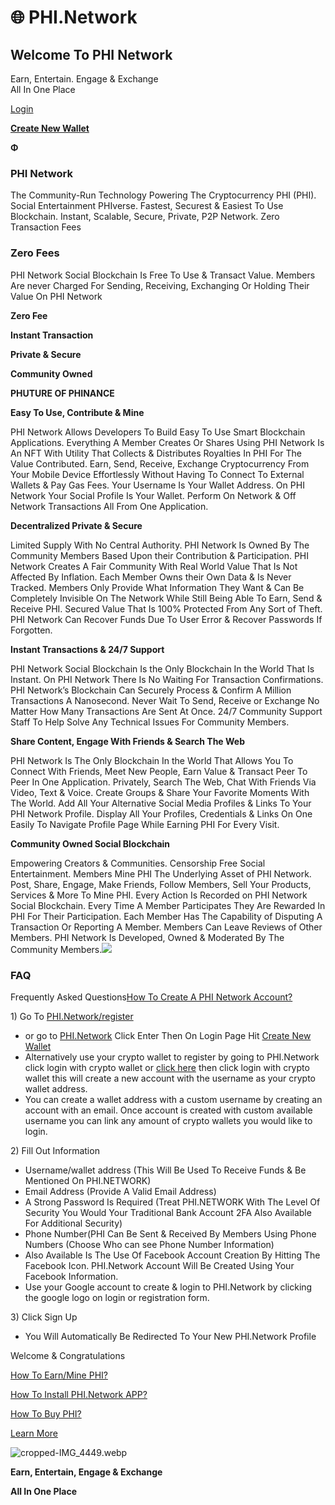# 🌐 PHI.Network

## Welcome To PHI Network

Earn, Entertain. Engage & Exchange\
All In One Place

[Login](https://phi.network/login)

[**Create New Wallet**](https://phi.network/register)

**Φ**

### PHI Network

The Community-Run Technology Powering The Cryptocurrency PHI (PHI). Social Entertainment PHIverse. Fastest, Securest & Easiest To Use Blockchain. Instant, Scalable, Secure, Private, P2P Network. Zero Transaction Fees

### Zero Fees

PHI Network Social Blockchain Is Free To Use & Transact Value. Members Are never Charged For Sending, Receiving, Exchanging Or Holding Their Value On PHI Network

**Zero Fee**

**Instant Transaction**

**Private & Secure**

**Community Owned**

**PHUTURE OF PHINANCE**

**Easy To Use, Contribute & Mine**

PHI Network Allows Developers To Build Easy To Use Smart Blockchain Applications. Everything A Member Creates Or Shares Using PHI Network Is An NFT With Utility That Collects & Distributes Royalties In PHI For The Value Contributed. Earn, Send, Receive, Exchange Cryptocurrency From Your Mobile Device Effortlessly Without Having To Connect To External Wallets & Pay Gas Fees. Your Username Is Your Wallet Address. On PHI Network Your Social Profile Is Your Wallet. Perform On Network & Off Network Transactions All From One Application.



**Decentralized Private & Secure**

Limited Supply With No Central Authority. PHI Network Is Owned By The Community Members Based Upon their Contribution & Participation. PHI Network Creates A Fair Community With Real World Value That Is Not Affected By Inflation. Each Member Owns their Own Data & Is Never Tracked. Members Only Provide What Information They Want & Can Be Completely Invisible On The Network While Still Being Able To Earn, Send & Receive PHI. Secured Value That Is 100% Protected From Any Sort of Theft. PHI Network Can Recover Funds Due To User Error & Recover Passwords If Forgotten.



**Instant Transactions & 24/7 Support**

PHI Network Social Blockchain Is the Only Blockchain In the World That Is Instant. On PHI Network There Is No Waiting For Transaction Confirmations. PHI Network’s Blockchain Can Securely Process & Confirm A Million Transactions A Nanosecond. Never Wait To Send, Receive or Exchange No Matter How Many Transactions Are Sent At Once. 24/7 Community Support Staff To Help Solve Any Technical Issues For Community Members.



**Share Content, Engage With Friends & Search The Web**

PHI Network Is The Only Blockchain In the World That Allows You To Connect With Friends, Meet New People, Earn Value & Transact Peer To Peer In One Application. Privately, Search The Web, Chat With Friends Via Video, Text & Voice. Create Groups & Share Your Favorite Moments With The World. Add All Your Alternative Social Media Profiles & Links To Your PHI Network Profile. Display All Your Profiles, Credentials & Links On One Easily To Navigate Profile Page While Earning PHI For Every Visit.



**Community Owned Social Blockchain**

Empowering Creators & Communities. Censorship Free Social Entertainment. Members Mine PHI The Underlying Asset of PHI Network. Post, Share, Engage, Make Friends, Follow Members, Sell Your Products, Services & More To Mine PHI. Every Action Is Recorded on PHI Network Social Blockchain. Every Time A Member Participates They Are Rewarded In PHI For Their Participation. Each Member Has The Capability of Disputing A Transaction Or Reporting A Member. Members Can Leave Reviews of Other Members. PHI Network Is Developed, Owned & Moderated By The Community Members.![](https://phi.network/wp-content/uploads/2021/05/IMG\_3864.png)



### FAQ

Frequently Asked Questions[How To Create A PHI Network Account?](https://phi.network/)

1\) Go To [PHI.Network/register](https://phi.network/register)

* or go to [PHI.Network](https://phi.network/) Click Enter Then On Login Page Hit [Create New Wallet](https://phi.network/register)
* Alternatively use your crypto wallet to register by going to PHI.Network click login with crypto wallet or [click here](https://phi.network/login)  then click login with crypto wallet this will create a new account with the username as your crypto wallet address.&#x20;
* You can create a wallet address with a custom username by creating an account with an email. Once account is created with custom available username you can link any amount of crypto wallets you would like to login.

2\) Fill Out Information

* Username/wallet address (This Will Be Used To Receive Funds & Be Mentioned On PHI.NETWORK)
* Email Address (Provide A Valid Email Address)
* A Strong Password Is Required (Treat PHI.NETWORK With The Level Of Security You Would Your Traditional Bank Account 2FA Also Available For Additional Security)
* Phone Number(PHI Can Be Sent & Received By Members Using Phone Numbers (Choose Who can see Phone Number Information)
* Also Available Is The Use Of Facebook Account Creation By Hitting The Facebook Icon. PHI.Network Account Will Be Created Using Your Facebook Information.
* Use your Google account to create & login to PHI.Network by clicking the google logo on login or registration form. &#x20;

3\) Click Sign Up

* You Will Automatically Be Redirected To Your New PHI.Network Profile

Welcome & Congratulations&#x20;

[How To Earn/Mine PHI?](https://phi.network/)

[How To Install PHI.Network APP?](https://phi.network/)

[How To Buy PHI?](https://phi.network/)

[Learn More](https://philabs.org/)

![cropped-IMG\_4449.webp](https://phi.network/wp-content/uploads/elementor/thumbs/cropped-IMG\_4449-pmfh6pjqasbjgln16bcvfhbonlid8cv19ikfx8dth0.webp)

**Earn, Entertain, Engage & Exchange**

**All In One Place**
